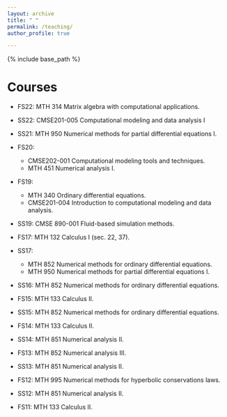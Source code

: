 ```yaml
---
layout: archive
title: " "
permalink: /teaching/
author_profile: true

---
```


{% include base_path %}

Courses
======
* FS22: MTH 314 Matrix algebra with computational applications.

* SS22: CMSE201-005  Computational modeling and data analysis I   

* SS21: MTH 950 Numerical methods for partial differential equations I.    

* FS20: 
    - CMSE202-001 Computational modeling tools and techniques.
    - MTH 451 Numerical analysis I.

* FS19: 
    - MTH 340 Ordinary differential equations. 
    - CMSE201-004 Introduction to computational modeling and data analysis.

* SS19: CMSE 890-001 Fluid-based simulation methods.

* FS17: MTH 132 Calculus I (sec. 22, 37).

* SS17:
    - MTH 852 Numerical methods for ordinary differential equations. 
    - MTH 950 Numerical methods for partial differential equations I.

* SS16: MTH 852 Numerical methods for ordinary differential equations.

* FS15: MTH 133 Calculus II.

* SS15: MTH 852 Numerical methods for ordinary differential equations.

* FS14: MTH 133 Calculus II.

* SS14: MTH 851 Numerical analysis II.

* FS13: MTH 852 Numerical analysis III.

* SS13: MTH 851 Numerical analysis II.

* FS12: MTH 995 Numerical methods for hyperbolic conservations laws.

* SS12: MTH 851 Numerical analysis II.

* FS11: MTH 133 Calculus II.
